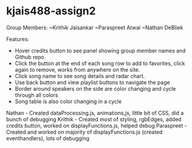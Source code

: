 # kjais488-assign2

Group Members:
~Krithik Jaisankar
~Paraspreet Atwal
~Nathan DeBliek

Features:
- Hover credits button to see panel showing group member names and Github repo.
- Click the button at the end of each song row to add to favorites, click again to remove, works from anywhere on the site.
- Click song name to see song details and radar chart.
- Use back button and view playlist buttons to navigate the page
- Border around speakers on the side are color changing and cycle through all colors
- Song table is also color changing in a cycle

Nathan -
Created dataProcessing.js, animations,js, little bit of CSS, did a bunch of debugging
Krithik -
Created most of styling, rgbEdges, added credits button, worked on displayFunctions.js, helped debug
Paraspreet -
Created and worked on majority of displayFunctions.js (created eventhandlers), lots of debugging